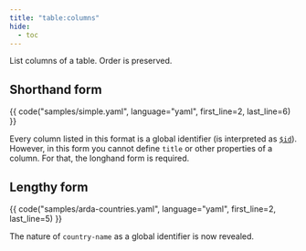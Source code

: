 ```yaml
---
title: "table:columns"
hide:
  - toc
---
```


List columns of a table. Order is preserved.

## Shorthand form

{{ code("samples/simple.yaml", language="yaml", first_line=2, last_line=6) }}

Every column listed in this format is a global identifier (is interpreted as [`$id`](../id/)). However, in this form you cannot define `title` or other properties of a column. For that, the longhand form is required.

## Lengthy form

{{ code("samples/arda-countries.yaml", language="yaml", first_line=2, last_line=5) }}

The nature of `country-name` as a global identifier is now revealed.
